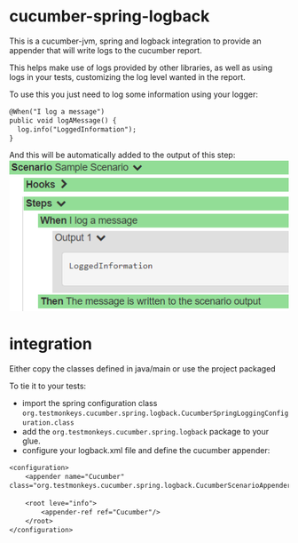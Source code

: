 # cucumber-spring-logback
This is a cucumber-jvm, spring and logback integration to provide an appender that will write logs to the cucumber report. 

This helps make use of logs provided by other libraries, as well as using logs in your tests, customizing the log level wanted in the report.

To use this you just need to log some information using your logger:
```
@When("I log a message")
public void logAMessage() {
  log.info("LoggedInformation");
}
```
And this will be automatically added to the output of this step:
![Image of the report](https://github.com/TestMonkeys/cucumber-spring-logback/blob/master/util/CucumberReportSample.PNG)


# integration
Either copy the classes defined in java/main or use the project packaged

To tie it to your tests:
* import the spring configuration class ```org.testmonkeys.cucumber.spring.logback.CucumberSpringLoggingConfiguration.class``` 
* add the ```org.testmonkeys.cucumber.spring.logback``` package to your glue.
* configure your logback.xml file and define the cucumber appender:
```
<configuration>
    <appender name="Cucumber" class="org.testmonkeys.cucumber.spring.logback.CucumberScenarioAppender"/>

    <root leve="info">
        <appender-ref ref="Cucumber"/>
    </root>
</configuration>
```
